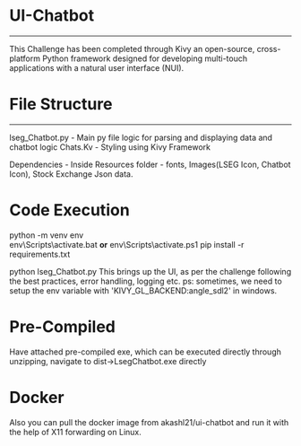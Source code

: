 # UI-Chatbot
___________________________
This Challenge has been completed through Kivy an open-source, cross-platform Python framework designed for developing multi-touch applications with a natural user interface (NUI).

# File Structure
_________________
lseg_Chatbot.py - Main py file logic for parsing and displaying data and chatbot logic
Chats.Kv - Styling using Kivy Framework

Dependencies - Inside Resources folder - fonts, Images(LSEG Icon, Chatbot Icon), Stock Exchange Json data.

# Code Execution
python -m venv env  
env\Scripts\activate.bat **or**
env\Scripts\activate.ps1 
pip install -r requirements.txt

python lseg_Chatbot.py
This brings up the UI, as per the challenge following the best practices, error handling, logging etc.
ps: sometimes, we need to setup the env variable with 'KIVY_GL_BACKEND:angle_sdl2' in windows.


# Pre-Compiled
Have attached pre-compiled exe, which can be executed directly through unzipping, navigate to dist->LsegChatbot.exe directly


# Docker

Also you can pull the docker image from akashl21/ui-chatbot and run it with the help of X11 forwarding on Linux.




